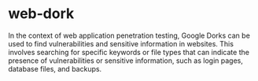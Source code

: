 # web-dork
In the context of web application penetration testing, Google Dorks can be used to find vulnerabilities and sensitive information in websites. This involves searching for specific keywords or file types that can indicate the presence of vulnerabilities or sensitive information, such as login pages, database files, and backups.
